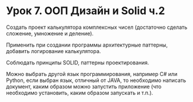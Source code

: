﻿# Урок 7. ООП Дизайн и Solid ч.2
 
Создать проект калькулятора комплексных чисел (достаточно сделать сложение, умножение и деление).

Применить при создании программы архитектурные паттерны, добавить логирование калькулятора.

Соблюдать принципы SOLID, паттерны проектирования.

Можно выбрать другой язык программирования, например C# или Python, если выбран язык, отличный от JAVA, то необходимо написать документ, каким образом можно запустить приложение (что необходимо установить, каким образом запускать и т.п.).
